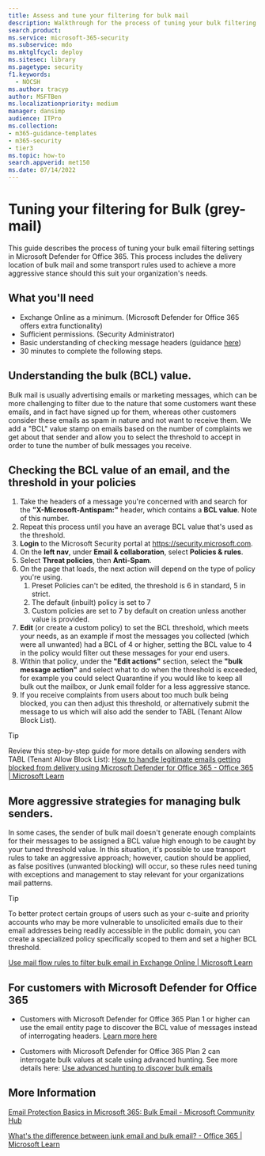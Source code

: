 ```yaml
---
title: Assess and tune your filtering for bulk mail
description: Walkthrough for the process of tuning your bulk filtering settings within Exchange Online and Microsoft Defender for Office 365
search.product:
ms.service: microsoft-365-security
ms.subservice: mdo
ms.mktglfcycl: deploy
ms.sitesec: library
ms.pagetype: security
f1.keywords:
  - NOCSH
ms.author: tracyp
author: MSFTBen
ms.localizationpriority: medium
manager: dansimp
audience: ITPro
ms.collection: 
- m365-guidance-templates
- m365-security
- tier3
ms.topic: how-to
search.appverid: met150
ms.date: 07/14/2022
---
```


# Tuning your filtering for Bulk (grey-mail)


This guide describes the process of tuning your bulk email filtering settings in Microsoft Defender for Office 365. This process includes the delivery location of bulk mail and some transport rules used to achieve a more aggressive stance should this suit your organization's needs.

## What you'll need

- Exchange Online as a minimum. (Microsoft Defender for Office 365 offers extra functionality)
- Sufficient permissions. (Security Administrator)
- Basic understanding of checking message headers (guidance [here](https://support.microsoft.com/office/view-internet-message-headers-in-outlook-cd039382-dc6e-4264-ac74-c048563d212c))
- 30 minutes to complete the following steps.


## Understanding the bulk (BCL) value.

Bulk mail is usually advertising emails or marketing messages, which can be more challenging to filter due to the nature that some customers want these emails, and in fact have signed up for them, whereas other customers consider these emails as spam in nature and not want to receive them. We add a "BCL" value stamp on emails based on the number of complaints we get about that sender and allow you to select the threshold to accept in order to tune the number of bulk messages you receive.

## Checking the BCL value of an email, and the threshold in your policies

1. Take the headers of a message you're concerned with and search for the **"X-Microsoft-Antispam:"** header, which contains a **BCL value**. Note of this number.
1. Repeat this process until you have an average BCL value that's used as the threshold.
1. **Login** to the Microsoft Security portal at https://security.microsoft.com.
1. On the **left nav**, under **Email & collaboration**, select **Policies & rules**.
1. Select **Threat policies**, then **Anti-Spam**.
1. On the page that loads, the next action will depend on the type of policy you're using.
   1. Preset Policies can't be edited, the threshold is 6 in standard, 5 in strict.
   1. The default (inbuilt) policy is set to 7
   1. Custom policies are set to 7 by default on creation unless another value is provided.
1. **Edit** (or create a custom policy) to set the BCL threshold, which meets your needs, as an example if most the messages you collected (which were all unwanted) had a BCL of 4 or higher, setting the BCL value to 4 in the policy would filter out these messages for your end users.
1. Within that policy, under the **"Edit actions"** section, select the **"bulk message action"** and select what to do when the threshold is exceeded, for example you could select Quarantine if you would like to keep all bulk out the mailbox, or Junk email folder for a less aggressive stance.
1. If you receive complaints from users about too much bulk being blocked, you can then adjust this threshold, or alternatively submit the message to us which will also add the sender to TABL (Tenant Allow Block List).

> [!TIP]
> Review this step-by-step guide for more details on allowing senders with TABL (Tenant Allow Block List): [How to handle legitimate emails getting blocked from delivery using Microsoft Defender for Office 365 - Office 365 | Microsoft Learn
](https://learn.microsoft.com/microsoft-365/security/office-365-security/step-by-step-guides/how-to-handle-false-positives-in-microsoft-defender-for-office-365)

## More aggressive strategies for managing bulk senders.

In some cases, the sender of bulk mail doesn't generate enough complaints for their messages to be assigned a BCL value high enough to be caught by your tuned threshold value. In this situation, it's possible to use transport rules to take an aggressive approach; however, caution should be applied, as false positives (unwanted blocking) will occur, so these rules need tuning with exceptions and management to stay relevant for your organizations mail patterns.
> [!TIP]
>To better protect certain groups of users such as your c-suite and priority accounts who may be more vulnerable to unsolicited emails due to their email addresses being readily accessible in the public domain, you can create a specialized policy specifically scoped to them and set a higher BCL threshold.

[Use mail flow rules to filter bulk email in Exchange Online | Microsoft Learn](https://learn.microsoft.com/exchange/security-and-compliance/mail-flow-rules/use-rules-to-filter-bulk-mail)

## For customers with Microsoft Defender for Office 365

- Customers with Microsoft Defender for Office 365 Plan 1 or higher can use the email entity page to discover the BCL value of messages instead of interrogating headers. [Learn more here](https://techcommunity.microsoft.com/t5/microsoft-defender-for-office/introducing-the-email-entity-page-in-microsoft-defender-for/ba-p/2275420)

- Customers with Microsoft Defender for Office 365 Plan 2 can interrogate bulk values at scale using advanced hunting. See more details here: [Use advanced hunting to discover bulk emails](https://learn.microsoft.com/microsoft-365/security/office-365-security/anti-spam-spam-vs-bulk-about#how-to-tune-bulk-email)

## More Information

[Email Protection Basics in Microsoft 365: Bulk Email - Microsoft Community Hub](https://techcommunity.microsoft.com/t5/microsoft-defender-for-office/email-protection-basics-in-microsoft-365-bulk-email/ba-p/3445337)

[What's the difference between junk email and bulk email? - Office 365 | Microsoft Learn](https://learn.microsoft.com/microsoft-365/security/office-365-security/anti-spam-spam-vs-bulk-about)
